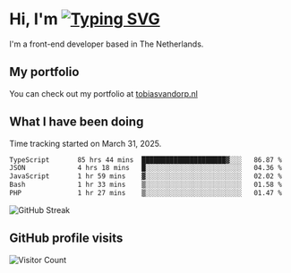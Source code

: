 # Hi, I'm [![Typing SVG](https://readme-typing-svg.demolab.com?font=Fira+Code&pause=1000&width=435&lines=tobiasvdorp)](https://git.io/typing-svg)

I'm a front-end developer based in The Netherlands.

## My portfolio

You can check out my portfolio at [tobiasvandorp.nl](https://www.tobiasvandorp.nl/)

## What I have been doing

Time tracking started on March 31, 2025.

<!--START_SECTION:waka-->

```txt
TypeScript       85 hrs 44 mins  █████████████████████▓░░░   86.87 %
JSON             4 hrs 18 mins   █░░░░░░░░░░░░░░░░░░░░░░░░   04.36 %
JavaScript       1 hr 59 mins    ▓░░░░░░░░░░░░░░░░░░░░░░░░   02.02 %
Bash             1 hr 33 mins    ▒░░░░░░░░░░░░░░░░░░░░░░░░   01.58 %
PHP              1 hr 27 mins    ▒░░░░░░░░░░░░░░░░░░░░░░░░   01.47 %
```

<!--END_SECTION:waka-->

![GitHub Streak](https://streak-stats.demolab.com?user=tobiasvdorp&theme=dark&hide_border=true&mode=weekly&background=36%2C6400A6%2C000000)

## GitHub profile visits

![Visitor Count](https://profile-counter.glitch.me/tobiasvdorp/count.svg)
